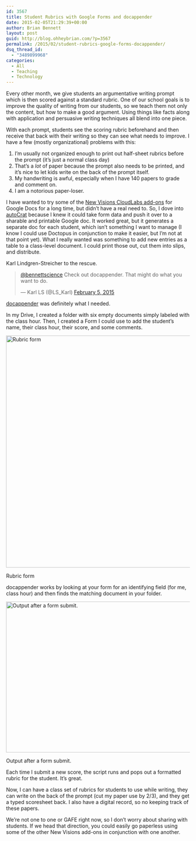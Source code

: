 ```yaml
---
id: 3567
title: Student Rubrics with Google Forms and docappender
date: 2015-02-05T21:29:39+00:00
author: Brian Bennett
layout: post
guid: http://blog.ohheybrian.com/?p=3567
permalink: /2015/02/student-rubrics-google-forms-docappender/
dsq_thread_id:
  - "3489899968"
categories:
  - All
  - Teaching
  - Technology
---
```

Every other month, we give students an argumentative writing prompt which is then scored against a standard rubric. One of our school goals is to improve the quality of writing from our students, so we teach them not only the content, but how to make a good argument. Using things like facts along with application and persuasive writing techniques all blend into one piece.

With each prompt, students see the scoring rubric beforehand and then receive that back with their writing so they can see what needs to improve. I have a few (mostly organizational) problems with this:

  1. I&#8217;m usually not organized enough to print out half-sheet rubrics before the prompt (it&#8217;s just a normal class day)
  2. That&#8217;s a _lot_ of paper because the prompt also needs to be printed, and it&#8217;s nice to let kids write on the back of the prompt itself.
  3. My handwriting is awful, especially when I have 140 papers to grade and comment on.
  4. I am a notorious paper-loser.

I have wanted to try some of the [New Visions CloudLabs add-ons](http://cloudlab.newvisions.org/add-ons) for Google Docs for a long time, but didn&#8217;t have a real need to. So, I dove into [autoCrat](http://cloudlab.newvisions.org/add-ons/autocrat) because I knew it could take form data and push it over to a sharable and printable Google doc. It worked great, but it generates a separate doc for each student, which isn&#8217;t something I want to manage (I know I could use Doctopus in conjunction to make it easier, but I&#8217;m not at that point yet). What I really wanted was something to add new entries as a table to a class-level document. I could print those out, cut them into slips, and distribute.

Karl Lindgren-Streicher to the rescue.

<blockquote class="twitter-tweet" data-conversation="none" data-cards="hidden" data-partner="tweetdeck">
  <p>
    <a href="https://twitter.com/bennettscience">@bennettscience</a> Check out docappender. That might do what you want to do.
  </p>
  
  <p>
    — Karl LS (@LS_Karl) <a href="https://twitter.com/LS_Karl/status/563360722617253889">February 5, 2015</a>
  </p>
</blockquote>



[docappender](http://cloudlab.newvisions.org/add-ons/docappender) was definitely what I needed.

In my Drive, I created a folder with six empty documents simply labeled with the class hour. Then, I created a Form I could use to add the student&#8217;s name, their class hour, their score, and some comments.

<div id="attachment_3568" style="max-width: 710px" class="wp-caption aligncenter">
  <img class="wp-image-3568 size-full" src="http://blog.ohheybrian.com/wp-content/uploads/2015/02/2015-02-05_21-22-04.png" alt="Rubric form" width="700" height="634" srcset="https://blog.ohheybrian.com/wp-content/uploads/2015/02/2015-02-05_21-22-04.png 700w, https://blog.ohheybrian.com/wp-content/uploads/2015/02/2015-02-05_21-22-04-300x272.png 300w" sizes="(max-width: 700px) 100vw, 700px" />
  
  <p class="wp-caption-text">
    Rubric form
  </p>
</div>

docappender works by looking at your form for an identifying field (for me, class hour) and then finds the matching document in your folder.

<div id="attachment_3569" style="max-width: 747px" class="wp-caption aligncenter">
  <img class="wp-image-3569 size-full" src="http://blog.ohheybrian.com/wp-content/uploads/2015/02/2015-02-05_21-26-06.png" alt="Output after a form submit." width="737" height="412" srcset="https://blog.ohheybrian.com/wp-content/uploads/2015/02/2015-02-05_21-26-06.png 737w, https://blog.ohheybrian.com/wp-content/uploads/2015/02/2015-02-05_21-26-06-300x168.png 300w" sizes="(max-width: 737px) 100vw, 737px" />
  
  <p class="wp-caption-text">
    Output after a form submit.
  </p>
</div>

Each time I submit a new score, the script runs and pops out a formatted rubric for the student. It&#8217;s great.

Now, I can have a class set of rubrics for students to use while writing, they can write on the back of the prompt (cut my paper use by 2/3), and they get a typed scoresheet back. I also have a digital record, so no keeping track of these papers.

We&#8217;re not one to one or GAFE right now, so I don&#8217;t worry about sharing with students. If we head that direction, you could easily go paperless using some of the other New Visions add-ons in conjunction with one another.